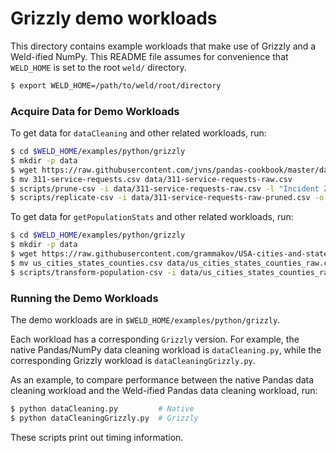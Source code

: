 # Grizzly demo workloads

This directory contains example workloads that make use of Grizzly and a Weld-ified NumPy.
This README file assumes for convenience that `WELD_HOME` is set to the root `weld/` directory.

```bash
$ export WELD_HOME=/path/to/weld/root/directory
```


### Acquire Data for Demo Workloads

To get data for `dataCleaning` and other related workloads, run:

```bash
$ cd $WELD_HOME/examples/python/grizzly
$ mkdir -p data
$ wget https://raw.githubusercontent.com/jvns/pandas-cookbook/master/data/311-service-requests.csv
$ mv 311-service-requests.csv data/311-service-requests-raw.csv
$ scripts/prune-csv -i data/311-service-requests-raw.csv -l "Incident Zip"
$ scripts/replicate-csv -i data/311-service-requests-raw-pruned.csv -o data/311-service-requests.csv -r 30
```

To get data for `getPopulationStats` and other related workloads, run:

```bash
$ cd $WELD_HOME/examples/python/grizzly
$ mkdir -p data
$ wget https://raw.githubusercontent.com/grammakov/USA-cities-and-states/master/us_cities_states_counties.csv
$ mv us_cities_states_counties.csv data/us_cities_states_counties_raw.csv
$ scripts/transform-population-csv -i data/us_cities_states_counties_raw.csv -o data/us_cities_states_counties.csv -r 30
```

### Running the Demo Workloads

The demo workloads are in `$WELD_HOME/examples/python/grizzly`.

Each workload has a corresponding `Grizzly` version. For example, the native Pandas/NumPy data cleaning workload is `dataCleaning.py`, while the corresponding Grizzly workload is `dataCleaningGrizzly.py`.


As an example, to compare performance between the native Pandas data cleaning workload and the Weld-ified Pandas data cleaning workload, run:

```bash
$ python dataCleaning.py         # Native
$ python dataCleaningGrizzly.py  # Grizzly
```

These scripts print out timing information.
